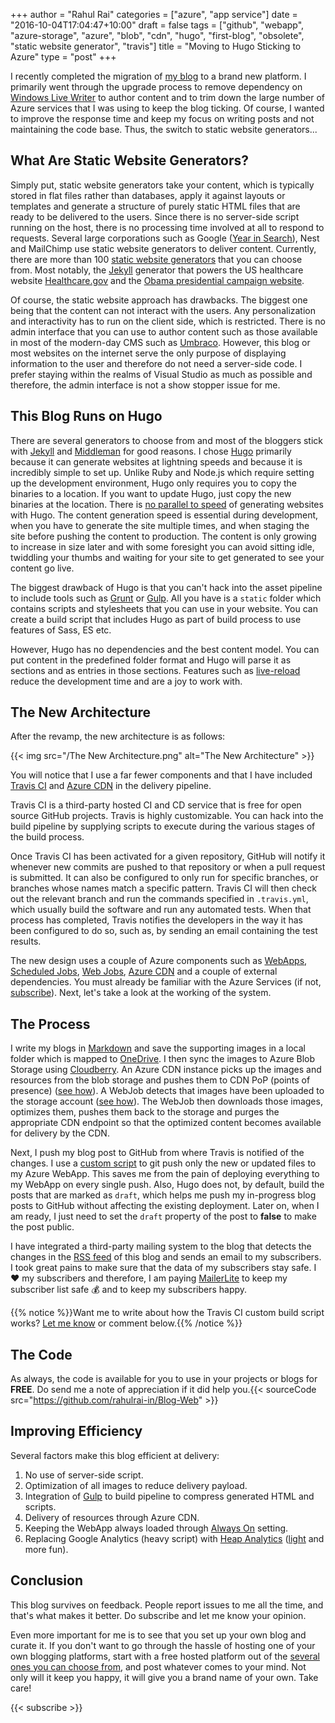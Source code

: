 ﻿+++
author = "Rahul Rai"
categories = ["azure", "app service"]
date = "2016-10-04T17:04:47+10:00"
draft = false
tags = ["github", "webapp", "azure-storage", "azure", "blob", "cdn", "hugo", "first-blog", "obsolete", "static website generator", "travis"]
title = "Moving to Hugo Sticking to Azure"
type = "post"
+++

I recently completed the migration of [my blog](/post/the-first-post) to a brand new platform. I primarily went through the upgrade process to remove dependency on [Windows Live Writer](https://en.wikipedia.org/wiki/Windows_Live_Writer) to author content and to trim down the large number of Azure services that I was using to keep the blog ticking. Of course, I wanted to improve the response time and keep my focus on writing posts and not maintaining the code base. Thus, the switch to static website generators...

## What Are Static Website Generators?
Simply put, static website generators take your content, which is typically stored in flat files rather than databases, apply it against layouts or templates and generate a structure of purely static HTML files that are ready to be delivered to the users. Since there is no server-side script running on the host, there is no processing time involved at all to respond to requests. Several large corporations such as Google ([Year in Search](https://www.google.com/trends/)), Nest and MailChimp use static website generators to deliver content. Currently, there are more than 100 [static website generators](https://staticsitegenerators.net/) that you can choose from. Most notably, the [Jekyll](https://jekyllrb.com/) generator that powers the US healthcare website [Healthcare.gov](https://developmentseed.org/blog/new-healthcare-gov-is-open-and-cms-free/) and the [Obama presidential campaign website](http://kylerush.net/blog/meet-the-obama-campaigns-250-million-fundraising-platform/).

Of course, the static website approach has drawbacks. The biggest one being that the content can not interact with the users. Any personalization and interactivity has to run on the client side, which is restricted. There is no admin interface that you can use to author content such as those available in most of the modern-day CMS such as [Umbraco](https://umbraco.com/). However, this blog or most websites on the internet serve the only purpose of displaying information to the user and therefore do not need a server-side code. I prefer staying within the realms of Visual Studio as much as possible and therefore, the admin interface is not a show stopper issue for me.

## This Blog Runs on Hugo
There are several generators to choose from and most of the bloggers stick with [Jekyll](https://jekyllrb.com/) and [Middleman](https://middlemanapp.com/) for good reasons. I chose [Hugo](https://gohugo.io/) primarily because it can generate websites at lightning speeds and because it is incredibly simple to set up. Unlike Ruby and Node.js which require setting up the development environment, Hugo only requires you to copy the binaries to a location. If you want to update Hugo, just copy the new binaries at the location. There is [no parallel to speed](https://ludovic.chabant.com/devblog/2015/07/12/multi-core-piecrust-2/) of generating websites with Hugo. The content generation speed is essential during development, when you have to generate the site multiple times, and when staging the site before pushing the content to production. The content is only growing to increase in size later and with some foresight you can avoid sitting idle, twiddling your thumbs and waiting for your site to get generated to see your content go live.

The biggest drawback of Hugo is that you can't hack into the asset pipeline to include tools such as [Grunt](http://gruntjs.com/) or [Gulp](http://gulpjs.com/). All you have is a `static` folder which contains scripts and stylesheets that you can use in your website. You can create a build script that includes Hugo as part of build process to use features of Sass, ES etc.

However, Hugo has no dependencies and the best content model. You can put content in the predefined folder format and Hugo will parse it as sections and as entries in those sections. Features such as [live-reload](https://gohugo.io/extras/livereload/) reduce the development time and are a joy to work with.

## The New Architecture
After the revamp, the new architecture is as follows:

{{< img src="/The New Architecture.png" alt="The New Architecture" >}}

You will notice that I use a far fewer components and that I have included [Travis CI](https://travis-ci.org/) and [Azure CDN](https://azure.microsoft.com/en-us/services/cdn/) in the delivery pipeline.

Travis CI is a third-party hosted CI and CD service that is free for open source GitHub projects. Travis is highly customizable. You can hack into the build pipeline by supplying scripts to execute during the various stages of the build process. 

Once Travis CI has been activated for a given repository, GitHub will notify it whenever new commits are pushed to that repository or when a pull request is submitted. It can also be configured to only run for specific branches, or branches whose names match a specific pattern. Travis CI will then check out the relevant branch and run the commands specified in `.travis.yml`, which usually build the software and run any automated tests. When that process has completed, Travis notifies the developers in the way it has been configured to do so, such as, by sending an email containing the test results. 

The new design uses a couple of Azure components such as [WebApps](https://azure.microsoft.com/en-us/documentation/articles/app-service-web-overview/), [Scheduled Jobs](https://azure.microsoft.com/en-us/documentation/articles/scheduler-get-started-portal/), [Web Jobs](https://azure.microsoft.com/en-us/documentation/articles/web-sites-create-web-jobs/), [Azure CDN](https://azure.microsoft.com/en-us/services/cdn/) and a couple of external dependencies. You must already be familiar with the Azure Services (if not, [subscribe](#subscribe)). Next, let's take a look at the working of the system.

## The Process
I write my blogs in [Markdown](https://en.wikipedia.org/wiki/Markdown) and save the supporting images in a local folder which is mapped to [OneDrive](https://onedrive.live.com/about/en-us/). I then sync the images to Azure Blob Storage using [Cloudberry](http://www.cloudberrylab.com/free-microsoft-azure-explorer.aspx). An Azure CDN instance picks up the images and resources from the blob storage and pushes them to CDN PoP (points of presence) ([see how](https://azure.microsoft.com/en-us/documentation/articles/cdn-create-new-endpoint/)). A WebJob detects that images have been uploaded to the storage account ([see how](https://azure.microsoft.com/en-us/documentation/articles/websites-dotnet-webjobs-sdk-storage-blobs-how-to/)). The WebJob then downloads those images, optimizes them, pushes them back to the storage and purges the appropriate CDN endpoint so that the optimized content becomes available for delivery by the CDN.

Next, I push my blog post to GitHub from where Travis is notified of the changes. I use a [custom script](https://github.com/rahulrai-in/Blog-Web/blob/master/travisdeploy.sh) to git push only the new or updated files to my Azure WebApp. This saves me from the pain of deploying everything to my WebApp on every single push. Also, Hugo does not, by default, build the posts that are marked as `draft`, which helps me push my in-progress blog posts to GitHub without affecting the existing deployment. Later on, when I am ready, I just need to set the `draft` property of the post to **false** to make the post public.

I have integrated a third-party mailing system to the blog that detects the changes in the [RSS feed](/post/index.xml) of this blog and sends an email to my subscribers. I took great pains to make sure that the data of my subscribers stay safe. I :heart: my subscribers and therefore, I am paying [MailerLite](https://www.mailerlite.com/) to keep my subscriber list safe :moneybag: and to keep my subscribers happy.

{{% notice %}}Want me to write about how the Travis CI custom build script works? [Let me know](/contact) or comment below.{{% /notice %}}

## The Code
As always, the code is available for you to use in your projects or blogs for **FREE**. Do send me a note of appreciation if it did help you.{{< sourceCode src="https://github.com/rahulrai-in/Blog-Web" >}}

## Improving Efficiency
Several factors make this blog efficient at delivery:

1. No use of server-side script.
2. Optimization of all images to reduce delivery payload.
3. Integration of [Gulp](https://github.com/gulpjs/gulp/blob/master/docs/getting-started.md) to build pipeline to compress generated HTML and scripts.
4. Delivery of resources through Azure CDN.
5. Keeping the WebApp always loaded through [Always On](https://azure.microsoft.com/en-us/documentation/articles/web-sites-configure/) setting.
6. Replacing Google Analytics (heavy script) with [Heap Analytics](https://heapanalytics.com/compare/heap-vs-google-analytics) ([light](https://heapanalytics.com/features/data-capture) and more fun).

## Conclusion
This blog survives on feedback. People report issues to me all the time, and that's what makes it better. Do subscribe and let me know your opinion.

Even more important for me is to see that you set up your own blog and curate it. If you don't want to go through the hassle of hosting one of your own blogging platforms, start with a free hosted platform out of the [several ones you can choose from](http://www.creativebloq.com/web-design/best-blogging-platforms-121413634), and post whatever comes to your mind. Not only will it keep you happy, it will give you a brand name of your own. Take care!

{{< subscribe >}}